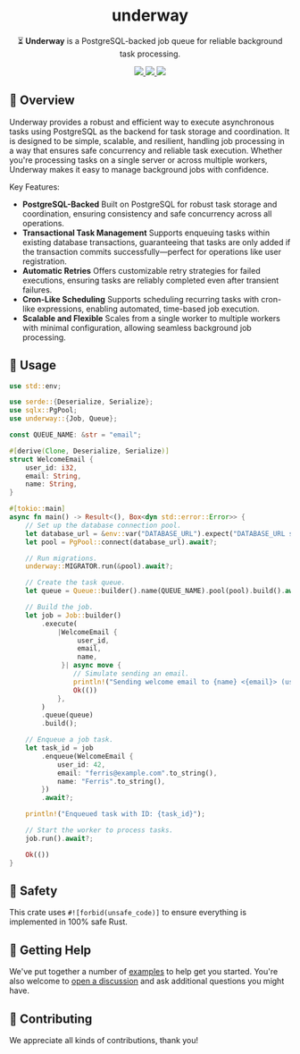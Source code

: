<h1 align="center">
    underway
</h1>

<p align="center">
    ⏳ <strong>Underway</strong> is a PostgreSQL-backed job queue for reliable background task processing.
</p>

<div align="center">
    <a href="https://crates.io/crates/underway">
        <img src="https://img.shields.io/crates/v/underway.svg" />
    </a>
    <a href="https://docs.rs/underway">
        <img src="https://docs.rs/underway/badge.svg" />
    </a>
    <a href="https://github.com/maxcountryman/underway/actions/workflows/rust.yml">
        <img src="https://github.com/maxcountryman/underway/actions/workflows/rust.yml/badge.svg" />
    </a>
</div>

## 🎨 Overview

Underway provides a robust and efficient way to execute asynchronous tasks using PostgreSQL as the backend for task storage and coordination. It is designed to be simple, scalable, and resilient, handling job processing in a way that ensures safe concurrency and reliable task execution. Whether you're processing tasks on a single server or across multiple workers, Underway makes it easy to manage background jobs with confidence.

Key Features:

- **PostgreSQL-Backed** Built on PostgreSQL for robust task storage and
  coordination, ensuring consistency and safe concurrency across all
  operations.
- **Transactional Task Management** Supports enqueuing tasks within existing
  database transactions, guaranteeing that tasks are only added if the
  transaction commits successfully—perfect for operations like user
  registration.
- **Automatic Retries** Offers customizable retry strategies for failed
  executions, ensuring tasks are reliably completed even after transient
  failures.
- **Cron-Like Scheduling** Supports scheduling recurring tasks with
  cron-like expressions, enabling automated, time-based job execution.
- **Scalable and Flexible** Scales from a single worker to multiple workers
  with minimal configuration, allowing seamless background job processing.

## 🤸 Usage

```rust
use std::env;

use serde::{Deserialize, Serialize};
use sqlx::PgPool;
use underway::{Job, Queue};

const QUEUE_NAME: &str = "email";

#[derive(Clone, Deserialize, Serialize)]
struct WelcomeEmail {
    user_id: i32,
    email: String,
    name: String,
}

#[tokio::main]
async fn main() -> Result<(), Box<dyn std::error::Error>> {
    // Set up the database connection pool.
    let database_url = &env::var("DATABASE_URL").expect("DATABASE_URL should be set");
    let pool = PgPool::connect(database_url).await?;

    // Run migrations.
    underway::MIGRATOR.run(&pool).await?;

    // Create the task queue.
    let queue = Queue::builder().name(QUEUE_NAME).pool(pool).build().await?;

    // Build the job.
    let job = Job::builder()
        .execute(
            |WelcomeEmail {
                 user_id,
                 email,
                 name,
             }| async move {
                // Simulate sending an email.
                println!("Sending welcome email to {name} <{email}> (user_id: {user_id})");
                Ok(())
            },
        )
        .queue(queue)
        .build();

    // Enqueue a job task.
    let task_id = job
        .enqueue(WelcomeEmail {
            user_id: 42,
            email: "ferris@example.com".to_string(),
            name: "Ferris".to_string(),
        })
        .await?;

    println!("Enqueued task with ID: {task_id}");

    // Start the worker to process tasks.
    job.run().await?;

    Ok(())
}
```

## 🦺 Safety

This crate uses `#![forbid(unsafe_code)]` to ensure everything is implemented in 100% safe Rust.

## 🛟 Getting Help

We've put together a number of [examples][examples] to help get you started. You're also welcome to [open a discussion](https://github.com/maxcountryman/underway/discussions/new?category=q-a) and ask additional questions you might have.

## 👯 Contributing

We appreciate all kinds of contributions, thank you!

[examples]: https://github.com/maxcountryman/underway/tree/main/examples
[docs]: https://docs.rs/underway
